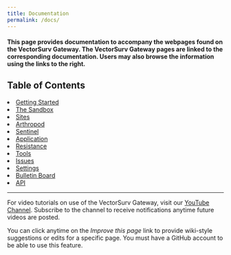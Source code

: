 ```yaml
---
title: Documentation
permalink: /docs/
---
```


<h4>This page provides documentation to accompany the webpages found on the VectorSurv Gateway. The VectorSurv Gateway pages are linked to the corresponding documentation. Users may also browse the information using the links to the right.</h4>

<div class="grid-container4">
    <div class= "box4">
        <h2>Table of Contents </h2>
        <li>
            <a class="linkclass" href="https://vectorsurv.org/starting/" target="_blank">Getting Started</a>
        </li>
        <li>
            <a class="linkclass" href="https://vectorsurv.org/docs/sandbox/" target="_blank">The Sandbox</a>
        </li>
        <li>
            <a class="linkclass" href="https://vectorsurv.org/docs/site/site-menu/" target="_blank">Sites</a>
        </li>
        <li>
            <a class="linkclass" href="https://vectorsurv.org/docs/arthropod/arthro_menu/" target="_blank">Arthropod</a>
        </li>
        <li>
            <a class="linkclass" href="https://vectorsurv.org/docs/sentinel/sentinel-menu/" target="_blank">Sentinel </a>
        </li>
        <li>
            <a class="linkclass" href="https://vectorsurv.org/docs/application/application-menu/" target="_blank">Application </a>
        </li>
        <li>
            <a class="linkclass" href="https://vectorsurv.org/docs/resistance/resistance-menu/" target="_blank">Resistance </a>
        </li>
         <li>
            <a class="linkclass" href="https://vectorsurv.org/docs/tools/tools-menu/" target="_blank">Tools </a>
        </li>
        <li>
            <a class="linkclass" href="https://vectorsurv.org/docs/issues/" target="_blank">Issues </a>
        </li>
        <li>
            <a class="linkclass" href="https://vectorsurv.org/docs/settings/settings-menu/" target="_blank">Settings </a>
        </li>
        <li>
            <a class="linkclass" href="https://vectorsurv.org/docs/bulletin_board/" target="_blank">Bulletin Board </a>
        </li>
        <li>
            <a class="linkclass" href="https://docs.api.vectorsurv.org/" target="_blank">API</a>
        </li>
    </div>
</div>

---
<div class="docs-p">
    <p>
        For video tutorials on use of the VectorSurv Gateway, visit our <a href="https://www.youtube.com/channel/UCCtI2QiZKE32AtlaiAVzl-gtarget=" target="_blank"> YouTube Channel</a>. Subscribe to the channel to receive notifications anytime future videos are posted. 
    </p>
    <p>
        You can click anytime on the <i>Improve this page</i> link to provide wiki-style suggestions or edits for a specific page. You must have a GitHub account to be able to use this feature.
    </p>
</div>